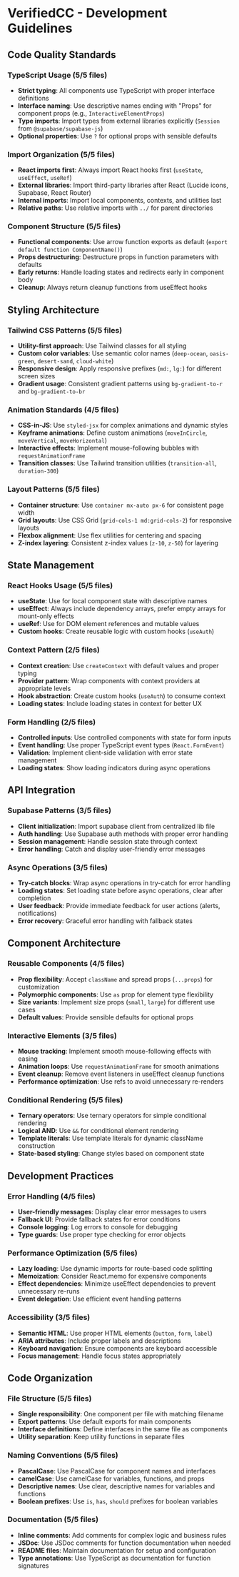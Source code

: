 # VerifiedCC - Development Guidelines

## Code Quality Standards

### TypeScript Usage (5/5 files)

- **Strict typing**: All components use TypeScript with proper interface definitions
- **Interface naming**: Use descriptive names ending with "Props" for component props (e.g., `InteractiveElementProps`)
- **Type imports**: Import types from external libraries explicitly (`Session` from `@supabase/supabase-js`)
- **Optional properties**: Use `?` for optional props with sensible defaults

### Import Organization (5/5 files)

- **React imports first**: Always import React hooks first (`useState`, `useEffect`, `useRef`)
- **External libraries**: Import third-party libraries after React (Lucide icons, Supabase, React Router)
- **Internal imports**: Import local components, contexts, and utilities last
- **Relative paths**: Use relative imports with `../` for parent directories

### Component Structure (5/5 files)

- **Functional components**: Use arrow function exports as default (`export default function ComponentName()`)
- **Props destructuring**: Destructure props in function parameters with defaults
- **Early returns**: Handle loading states and redirects early in component body
- **Cleanup**: Always return cleanup functions from useEffect hooks

## Styling Architecture

### Tailwind CSS Patterns (5/5 files)

- **Utility-first approach**: Use Tailwind classes for all styling
- **Custom color variables**: Use semantic color names (`deep-ocean`, `oasis-green`, `desert-sand`, `cloud-white`)
- **Responsive design**: Apply responsive prefixes (`md:`, `lg:`) for different screen sizes
- **Gradient usage**: Consistent gradient patterns using `bg-gradient-to-r` and `bg-gradient-to-br`

### Animation Standards (4/5 files)

- **CSS-in-JS**: Use `styled-jsx` for complex animations and dynamic styles
- **Keyframe animations**: Define custom animations (`moveInCircle`, `moveVertical`, `moveHorizontal`)
- **Interactive effects**: Implement mouse-following bubbles with `requestAnimationFrame`
- **Transition classes**: Use Tailwind transition utilities (`transition-all`, `duration-300`)

### Layout Patterns (5/5 files)

- **Container structure**: Use `container mx-auto px-6` for consistent page width
- **Grid layouts**: Use CSS Grid (`grid-cols-1 md:grid-cols-2`) for responsive layouts
- **Flexbox alignment**: Use flex utilities for centering and spacing
- **Z-index layering**: Consistent z-index values (`z-10`, `z-50`) for layering

## State Management

### React Hooks Usage (5/5 files)

- **useState**: Use for local component state with descriptive names
- **useEffect**: Always include dependency arrays, prefer empty arrays for mount-only effects
- **useRef**: Use for DOM element references and mutable values
- **Custom hooks**: Create reusable logic with custom hooks (`useAuth`)

### Context Pattern (2/5 files)

- **Context creation**: Use `createContext` with default values and proper typing
- **Provider pattern**: Wrap components with context providers at appropriate levels
- **Hook abstraction**: Create custom hooks (`useAuth`) to consume context
- **Loading states**: Include loading states in context for better UX

### Form Handling (2/5 files)

- **Controlled inputs**: Use controlled components with state for form inputs
- **Event handling**: Use proper TypeScript event types (`React.FormEvent`)
- **Validation**: Implement client-side validation with error state management
- **Loading states**: Show loading indicators during async operations

## API Integration

### Supabase Patterns (3/5 files)

- **Client initialization**: Import supabase client from centralized lib file
- **Auth handling**: Use Supabase auth methods with proper error handling
- **Session management**: Handle session state through context
- **Error handling**: Catch and display user-friendly error messages

### Async Operations (3/5 files)

- **Try-catch blocks**: Wrap async operations in try-catch for error handling
- **Loading states**: Set loading state before async operations, clear after completion
- **User feedback**: Provide immediate feedback for user actions (alerts, notifications)
- **Error recovery**: Graceful error handling with fallback states

## Component Architecture

### Reusable Components (4/5 files)

- **Prop flexibility**: Accept `className` and spread props (`...props`) for customization
- **Polymorphic components**: Use `as` prop for element type flexibility
- **Size variants**: Implement size props (`small`, `large`) for different use cases
- **Default values**: Provide sensible defaults for optional props

### Interactive Elements (3/5 files)

- **Mouse tracking**: Implement smooth mouse-following effects with easing
- **Animation loops**: Use `requestAnimationFrame` for smooth animations
- **Event cleanup**: Remove event listeners in useEffect cleanup functions
- **Performance optimization**: Use refs to avoid unnecessary re-renders

### Conditional Rendering (5/5 files)

- **Ternary operators**: Use ternary operators for simple conditional rendering
- **Logical AND**: Use `&&` for conditional element rendering
- **Template literals**: Use template literals for dynamic className construction
- **State-based styling**: Change styles based on component state

## Development Practices

### Error Handling (4/5 files)

- **User-friendly messages**: Display clear error messages to users
- **Fallback UI**: Provide fallback states for error conditions
- **Console logging**: Log errors to console for debugging
- **Type guards**: Use proper type checking for error objects

### Performance Optimization (5/5 files)

- **Lazy loading**: Use dynamic imports for route-based code splitting
- **Memoization**: Consider React.memo for expensive components
- **Effect dependencies**: Minimize useEffect dependencies to prevent unnecessary re-runs
- **Event delegation**: Use efficient event handling patterns

### Accessibility (3/5 files)

- **Semantic HTML**: Use proper HTML elements (`button`, `form`, `label`)
- **ARIA attributes**: Include proper labels and descriptions
- **Keyboard navigation**: Ensure components are keyboard accessible
- **Focus management**: Handle focus states appropriately

## Code Organization

### File Structure (5/5 files)

- **Single responsibility**: One component per file with matching filename
- **Export patterns**: Use default exports for main components
- **Interface definitions**: Define interfaces in the same file as components
- **Utility separation**: Keep utility functions in separate files

### Naming Conventions (5/5 files)

- **PascalCase**: Use PascalCase for component names and interfaces
- **camelCase**: Use camelCase for variables, functions, and props
- **Descriptive names**: Use clear, descriptive names for variables and functions
- **Boolean prefixes**: Use `is`, `has`, `should` prefixes for boolean variables

### Documentation (5/5 files)

- **Inline comments**: Add comments for complex logic and business rules
- **JSDoc**: Use JSDoc comments for function documentation when needed
- **README files**: Maintain documentation for setup and configuration
- **Type annotations**: Use TypeScript as documentation for function signatures
